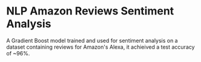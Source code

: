 # NLP Amazon Reviews Sentiment Analysis

A Gradient Boost model trained and used for sentiment analysis on a dataset containing reviews for Amazon's Alexa, it achieived a test accuracy of ~96%.
